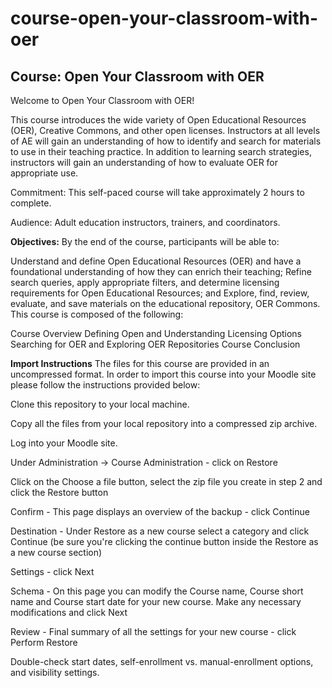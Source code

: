 # course-open-your-classroom-with-oer
## **Course: Open Your Classroom with OER**
Welcome to Open Your Classroom with OER!

This course introduces the wide variety of Open Educational Resources (OER), Creative Commons, and other open licenses. Instructors at all levels of AE will gain an understanding of how to identify and search for materials to use in their teaching practice. In addition to learning search strategies, instructors will gain an understanding of how to evaluate OER for appropriate use.

Commitment: This self-paced course will take approximately 2 hours to complete.

Audience: Adult education instructors, trainers, and coordinators.

**Objectives:** 
By the end of the course, participants will be able to:

Understand and define Open Educational Resources (OER) and have a foundational understanding of how they can enrich their teaching;
Refine search queries, apply appropriate filters, and determine licensing requirements for Open Educational Resources; and
Explore, find, review, evaluate, and save materials on the educational repository, OER Commons.
This course is composed of the following:

Course Overview
Defining Open and Understanding Licensing Options
Searching for OER and Exploring OER Repositories
Course Conclusion

**Import Instructions**
The files for this course are provided in an uncompressed format. In order to import this course into your Moodle site please follow the instructions provided below:

Clone this repository to your local machine.

Copy all the files from your local repository into a compressed zip archive.

Log into your Moodle site.

Under Administration -> Course Administration - click on Restore

Click on the Choose a file button, select the zip file you create in step 2 and click the Restore button

Confirm - This page displays an overview of the backup - click Continue

Destination - Under Restore as a new course select a category and click Continue (be sure you're clicking the continue button inside the Restore as a new course section)

Settings - click Next

Schema - On this page you can modify the Course name, Course short name and Course start date for your new course. Make any necessary modifications and click Next

Review - Final summary of all the settings for your new course - click Perform Restore

Double-check start dates, self-enrollment vs. manual-enrollment options, and visibility settings.
